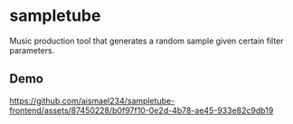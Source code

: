 # sampletube
Music production tool that generates a random sample given certain filter parameters.

## Demo

https://github.com/aismael234/sampletube-frontend/assets/87450228/b0f97f10-0e2d-4b78-ae45-933e82c9db19
